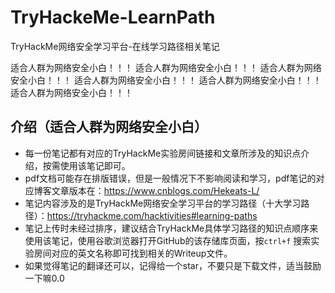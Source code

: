 # TryHackeMe-LearnPath

TryHackMe网络安全学习平台-在线学习路径相关笔记

适合人群为网络安全小白！！！
适合人群为网络安全小白！！！
适合人群为网络安全小白！！！
适合人群为网络安全小白！！！
适合人群为网络安全小白！！！
适合人群为网络安全小白！！！

## 介绍（适合人群为网络安全小白）

- 每一份笔记都有对应的TryHackMe实验房间链接和文章所涉及的知识点介绍，按需使用该笔记即可。
- pdf文档可能存在排版错误，但是一般情况下不影响阅读和学习，pdf笔记的对应博客文章版本在：https://www.cnblogs.com/Hekeats-L/
- 笔记内容涉及的是TryHackMe网络安全学习平台的学习路径（十大学习路径）：https://tryhackme.com/hacktivities#learning-paths
- 笔记上传时未经过排序，建议结合TryHackMe具体学习路径的知识点顺序来使用该笔记，使用谷歌浏览器打开GitHub的该存储库页面，按`ctrl+f` 搜索实验房间对应的英文名称即可找到相关的Writeup文件。
- 如果觉得笔记的翻译还可以，记得给一个star，不要只是下载文件，适当鼓励一下嘛0.0
